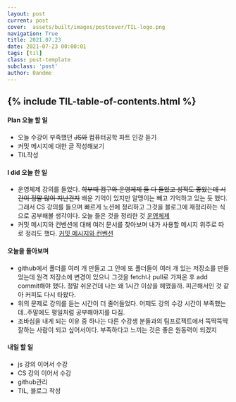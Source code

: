 ```yaml
---
layout: post
current: post
cover:  assets/built/images/postcover/TIL-logo.png
navigation: True
title: 2021.07.23
date: 2021-07-23 00:00:01
tags: [til]
class: post-template
subclass: 'post'
author: 0andme
---
```

{% include TIL-table-of-contents.html %}
---


<!-- excerpt-start -->

#### Plan 오늘 할 일
+ 오늘 수강이 부족했던 ~~JS와~~ 컴퓨터공학 파트 인강 듣기
+ 커밋 메시지에 대한 글 작성해보기
+ TIL작성

#### I did 오늘 한 일
+ 운영체제 강의를 들었다. ~~학부때 컴구와 운영체제 둘 다 들었고 성적도 좋았는데 시간이 정말 많이 지난건지~~ 배운 기억이 있지만 알맹이는 빼고 기억하고 있는 듯 했다. 그래서 CS 강의를 들으며 빠르게 노션에 정리하고 그것을 블로그에 재정리하는 식으로 공부해볼 생각이다. 오늘 들은 것을 정리한 것 [운영체제](https://velog.io/@0mi/CS-운영체제)
+ 커밋 메시지와 컨벤션에 대해 여러 문서를 찾아보며 내가 사용할 메시지 위주로 따로 정리도 했다. [커밋 메시지와 컨벤션](https://velog.io/@0mi/Git-커밋-메시지-규칙과-커밋-컨벤션commit-message-convention정리)
#### 오늘을 돌아보며
+ github에서 폴더를 여러 개 만들고 그 안에 또 폴더들이 여러 개 있는 저장소를 만들었는데 원격 저장소에 변경이 있으니 그것을 fetch나 pull로 가져온 후 add commit해야 했다. 정말 쉬운건데 나는 왜 1시간 이상을 헤맸을까. 피곤해서인 것 같아 커피도 다시 타왔다.
+ 위의 문제로 강의를 듣는 시간이 더 줄어들었다. 어제도 강의 수강 시간이 부족했는데..주말에도 평일처럼 공부해야지를 다짐.
+ 조바심을 내게 되는 이유 중 하나는 다른 수강생 분들과의 팀프로젝트에서 뚝딱뚝딱 잘하는 사람이 되고 싶어서이다. 부족하다고 느끼는 것은 좋은 원동력이 되겠지
  
#### 내일 할 일
+ js 강의 이어서 수강
+ CS 강의 이어서 수강
+ github관리
+ TIL, 블로그 작성